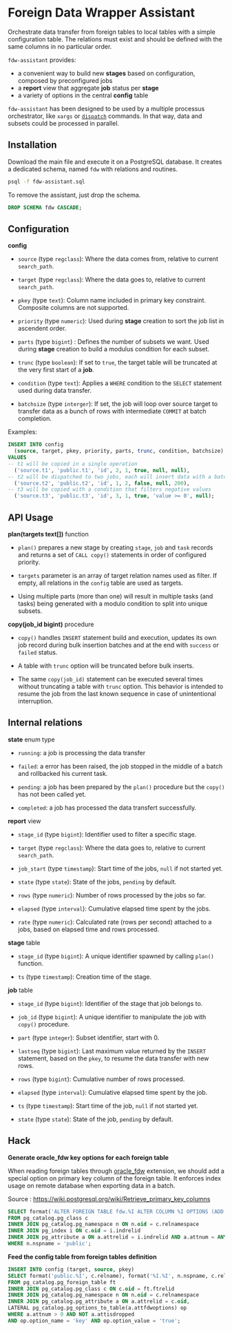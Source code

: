 # Foreign Data Wrapper Assistant

Orchestrate data transfer from foreign tables to local tables with a simple
configuration table. The relations must exist and should be defined with the
same columns in no particular order.

`fdw-assistant` provides:

- a convenient way to build new **stages** based on configuration, composed by
  preconfigured jobs
- a **report** view that aggregate **job** status per **stage**
- a variety of options in the central **config** table

`fdw-assistant` has been designed to be used by a multiple processus
orchestrator, like `xargs` or [`dispatch`][dispatch] commands. In that way, data
and subsets could be processed in parallel.

[dispatch]: https://github.com/fljdin/dispatch

## Installation

Download the main file and execute it on a PostgreSQL database.
It creates a dedicated schema, named `fdw` with relations and routines.

```sh
psql -f fdw-assistant.sql
```

To remove the assistant, just drop the schema.

```sql
DROP SCHEMA fdw CASCADE;
```

## Configuration

**config**

* `source` (type `regclass`): Where the data comes from, relative to current
  `search_path`.

* `target` (type `regclass`): Where the data goes to, relative to current
  `search_path`.

* `pkey` (type `text`): Column name included in primary key constraint.
  Composite columns are not supported.

* `priority` (type `numeric`): Used during **stage** creation to sort the job
  list in ascendent order.

* `parts` (type `bigint`) : Defines the number of subsets we want. Used during
  **stage** creation to build a modulus condition for each subset.

* `trunc` (type `boolean`): If set to `true`, the target table will be truncated
  at the very first start of a **job**.

* `condition` (type `text`): Applies a `WHERE` condition to the `SELECT`
  statement used during data transfer.

* `batchsize` (type `interger`): If set, the job will loop over source target to
  transfer data as a bunch of rows with intermediate `COMMIT` at batch
  completion.

Examples:

```sql
INSERT INTO config 
  (source, target, pkey, priority, parts, trunc, condition, batchsize) 
VALUES
-- t1 will be copied in a single operation
  ('source.t1', 'public.t1', 'id', 2, 1, true, null, null),
-- t2 will be dispatched to two jobs, each will insert data with a batch size of 200
  ('source.t2', 'public.t2', 'id', 1, 2, false, null, 200),
-- t3 will be copied with a condition that filters negative values
  ('source.t3', 'public.t3', 'id', 3, 1, true, 'value >= 0', null);
```

## API Usage

**plan(targets text[])** function

* `plan()` prepares a new stage by creating `stage`, `job` and `task` records
  and returns a set of `CALL copy()` statements in order of configured priority.

* `targets` parameter is an array of target relation names used as filter. If
  empty, all relations in the `config` table are used as targets.

* Using multiple parts (more than one) will result in multiple tasks (and tasks)
  being generated with a modulo condition to split into unique subsets.

**copy(job_id bigint)** procedure

* `copy()` handles `INSERT` statement build and execution, updates its own job
  record during bulk insertion batches and at the end with `success` or `failed`
  status.

* A table with `trunc` option will be truncated before bulk inserts.

* The same `copy(job_id)` statement can be executed several times without
  truncating a table with `trunc` option. This behavior is intended to resume
  the job from the last known sequence in case of unintentional interruption.

## Internal relations

**state** enum type

* `running`: a job is processing the data transfer

* `failed`: a error has been raised, the job stopped in the middle of a batch
  and rollbacked his current task.

* `pending`: a job has been prepared by the `plan()` procedure but the `copy()`
  has not been called yet.

* `completed`: a job has processed the data transfert successfully.

**report** view

* `stage_id` (type `bigint`): Identifier used to filter a specific stage.

* `target` (type `regclass`): Where the data goes to, relative to current
  `search_path`.

* `job_start` (type `timestamp`): Start time of the jobs, `null` if not started
  yet.

* `state` (type `state`): State of the jobs, `pending` by default.

* `rows` (type `numeric`): Number of rows processed by the jobs so far.

* `elapsed` (type `interval`): Cumulative elapsed time spent by the jobs.

* `rate` (type `numeric`): Calculated rate (rows per second) attached to a jobs,
  based on elapsed time and rows processed.

**stage** table

* `stage_id` (type `bigint`): A unique identifier spawned by calling `plan()`
  function.

* `ts` (type `timestamp`): Creation time of the stage.

**job** table

* `stage_id` (type `bigint`): Identifier of the stage that job belongs to.

* `job_id` (type `bigint`): A unique identifier to manipulate the job with
  `copy()` procedure.

* `part` (type `integer`): Subset identifier, start with 0.

* `lastseq` (type `bigint`): Last maximum value returned by the `INSERT`
  statement, based on the `pkey`, to resume the data transfer with new rows.

* `rows` (type `bigint`): Cumulative number of rows processed.

* `elapsed` (type `interval`): Cumulative elapsed time spent by the job.

* `ts` (type `timestamp`): Start time of the job, `null` if not started yet.

* `state` (type `state`): State of the job, `pending` by default.

## Hack

**Generate oracle_fdw key options for each foreign table**

When reading foreign tables through [oracle_fdw] extension, we should add a
special option on primary key column of the foreign table. It enforces index
usage on remote database when exporting data in a batch. 

[oracle_fdw]: https://github.com/laurenz/oracle_fdw

Source : https://wiki.postgresql.org/wiki/Retrieve_primary_key_columns

```sql
SELECT format('ALTER FOREIGN TABLE fdw.%I ALTER COLUMN %I OPTIONS (ADD key ''true'')', c.relname, a.attname)
FROM pg_catalog.pg_class c
INNER JOIN pg_catalog.pg_namespace n ON n.oid = c.relnamespace
INNER JOIN pg_index i ON c.oid = i.indrelid
INNER JOIN pg_attribute a ON a.attrelid = i.indrelid AND a.attnum = ANY(i.indkey) AND i.indisprimary
WHERE n.nspname = 'public';
```

**Feed the config table from foreign tables definition**

```sql
INSERT INTO config (target, source, pkey)
SELECT format('public.%I', c.relname), format('%I.%I', n.nspname, c.relname), a.attname
FROM pg_catalog.pg_foreign_table ft
INNER JOIN pg_catalog.pg_class c ON c.oid = ft.ftrelid
INNER JOIN pg_catalog.pg_namespace n ON n.oid = c.relnamespace
INNER JOIN pg_catalog.pg_attribute a ON a.attrelid = c.oid,
LATERAL pg_catalog.pg_options_to_table(a.attfdwoptions) op
WHERE a.attnum > 0 AND NOT a.attisdropped
AND op.option_name = 'key' AND op.option_value = 'true';
```
